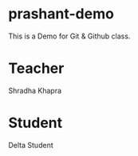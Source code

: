 # prashant-demo
This is a Demo for Git &amp; Github class.


# Teacher 
Shradha Khapra

# Student
Delta Student